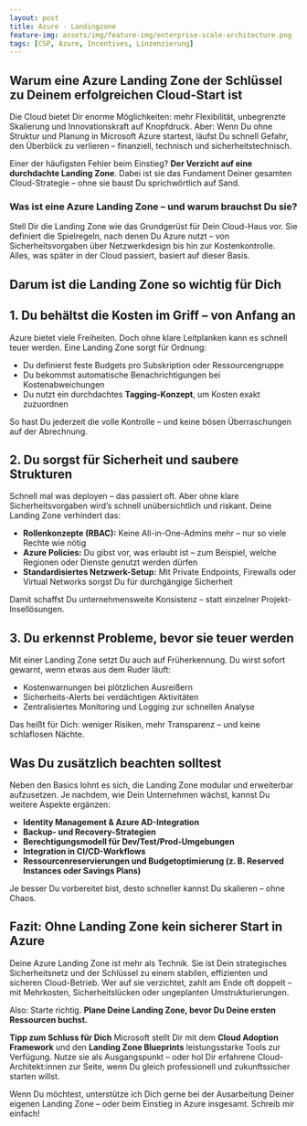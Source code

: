```yaml
---
layout: post
title: Azure - Landingzone
feature-img: assets/img/feature-img/enterprise-scale-architecture.png
tags: [CSP, Azure, Incentives, Linzenzierung]
---
```


## Warum eine Azure Landing Zone der Schlüssel zu Deinem erfolgreichen Cloud-Start ist
Die Cloud bietet Dir enorme Möglichkeiten: mehr Flexibilität, unbegrenzte Skalierung und Innovationskraft auf Knopfdruck. Aber: Wenn Du ohne Struktur und Planung in Microsoft Azure startest, läufst Du schnell Gefahr, den Überblick zu verlieren – finanziell, technisch und sicherheitstechnisch.

Einer der häufigsten Fehler beim Einstieg? **Der Verzicht auf eine durchdachte Landing Zone**. Dabei ist sie das Fundament Deiner gesamten Cloud-Strategie – ohne sie baust Du sprichwörtlich auf Sand.

### Was ist eine Azure Landing Zone – und warum brauchst Du sie?
Stell Dir die Landing Zone wie das Grundgerüst für Dein Cloud-Haus vor. Sie definiert die Spielregeln, nach denen Du Azure nutzt – von Sicherheitsvorgaben über Netzwerkdesign bis hin zur Kostenkontrolle. Alles, was später in der Cloud passiert, basiert auf dieser Basis.

## Darum ist die Landing Zone so wichtig für Dich

## 1. Du behältst die Kosten im Griff – von Anfang an
Azure bietet viele Freiheiten. Doch ohne klare Leitplanken kann es schnell teuer werden. Eine Landing Zone sorgt für Ordnung:

- Du definierst feste Budgets pro Subskription oder Ressourcengruppe
- Du bekommst automatische Benachrichtigungen bei Kostenabweichungen
- Du nutzt ein durchdachtes **Tagging-Konzept**, um Kosten exakt zuzuordnen

So hast Du jederzeit die volle Kontrolle – und keine bösen Überraschungen auf der Abrechnung.

## 2. Du sorgst für Sicherheit und saubere Strukturen
Schnell mal was deployen – das passiert oft. Aber ohne klare Sicherheitsvorgaben wird’s schnell unübersichtlich und riskant. Deine Landing Zone verhindert das:

- **Rollenkonzepte (RBAC):** Keine All-in-One-Admins mehr – nur so viele Rechte wie nötig
- **Azure Policies:** Du gibst vor, was erlaubt ist – zum Beispiel, welche Regionen oder Dienste genutzt werden dürfen
- **Standardisiertes Netzwerk-Setup:** Mit Private Endpoints, Firewalls oder Virtual Networks sorgst Du für durchgängige Sicherheit

Damit schaffst Du unternehmensweite Konsistenz – statt einzelner Projekt-Insellösungen.

## 3. Du erkennst Probleme, bevor sie teuer werden
Mit einer Landing Zone setzt Du auch auf Früherkennung. Du wirst sofort gewarnt, wenn etwas aus dem Ruder läuft:

- Kostenwarnungen bei plötzlichen Ausreißern
- Sicherheits-Alerts bei verdächtigen Aktivitäten
- Zentralisiertes Monitoring und Logging zur schnellen Analyse

Das heißt für Dich: weniger Risiken, mehr Transparenz – und keine schlaflosen Nächte.

## Was Du zusätzlich beachten solltest
Neben den Basics lohnt es sich, die Landing Zone modular und erweiterbar aufzusetzen. Je nachdem, wie Dein Unternehmen wächst, kannst Du weitere Aspekte ergänzen:

- **Identity Management & Azure AD-Integration**
- **Backup- und Recovery-Strategien**
- **Berechtigungsmodell für Dev/Test/Prod-Umgebungen**
- **Integration in CI/CD-Workflows**
- **Ressourcenreservierungen und Budgetoptimierung (z. B. Reserved Instances oder Savings Plans)**

Je besser Du vorbereitet bist, desto schneller kannst Du skalieren – ohne Chaos.

## Fazit: Ohne Landing Zone kein sicherer Start in Azure

Deine Azure Landing Zone ist mehr als Technik. Sie ist Dein strategisches Sicherheitsnetz und der Schlüssel zu einem stabilen, effizienten und sicheren Cloud-Betrieb. Wer auf sie verzichtet, zahlt am Ende oft doppelt – mit Mehrkosten, Sicherheitslücken oder ungeplanten Umstrukturierungen.

Also: Starte richtig. **Plane Deine Landing Zone, bevor Du Deine ersten Ressourcen buchst.**

**Tipp zum Schluss für Dich**
Microsoft stellt Dir mit dem **Cloud Adoption Framework** und den **Landing Zone Blueprints** leistungsstarke Tools zur Verfügung. Nutze sie als Ausgangspunkt – oder hol Dir erfahrene Cloud-Architekt:innen zur Seite, wenn Du gleich professionell und zukunftssicher starten willst.

Wenn Du möchtest, unterstütze ich Dich gerne bei der Ausarbeitung Deiner eigenen Landing Zone – oder beim Einstieg in Azure insgesamt. Schreib mir einfach!
